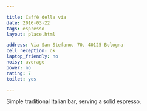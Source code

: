 ```yaml
---

title: Caffè della via
date: 2016-03-22
tags: espresso
layout: place.html

address: Via San Stefano, 70, 40125 Bologna
cell_reception: ok
laptop_friendly: no
noisy: average
power: no
rating: 7
toilet: yes

---
```


Simple traditional Italian bar, serving a solid espresso.
